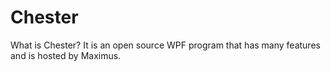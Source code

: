 # Chester
What is Chester? It is an open source WPF program that has many features and is hosted by Maximus.
